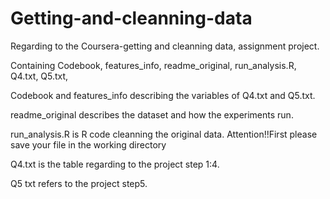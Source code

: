 # Getting-and-cleanning-data

Regarding to the Coursera-getting and cleanning data, assignment project.

Containing Codebook, features_info, readme_original, run_analysis.R, Q4.txt, Q5.txt, 

Codebook and features_info describing the variables of Q4.txt and Q5.txt.

readme_original describes the dataset and how the experiments run.

run_analysis.R is R code cleanning the original data.
Attention!!First please save your file in the working directory

Q4.txt is the table regarding to the project step 1:4.

Q5 txt refers to the project step5.
